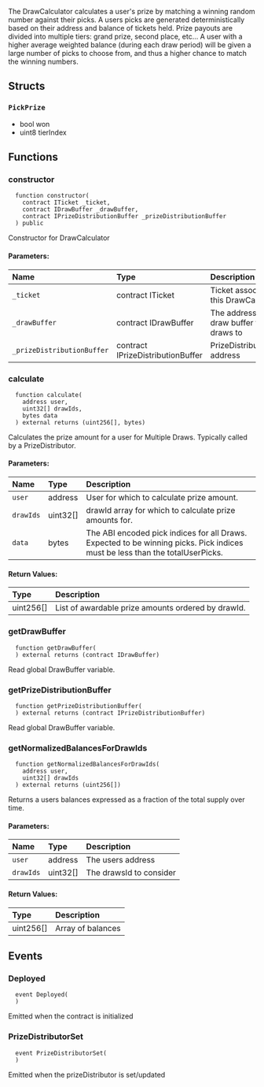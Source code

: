 The DrawCalculator calculates a user's prize by matching a winning random number against
            their picks. A users picks are generated deterministically based on their address and balance
            of tickets held. Prize payouts are divided into multiple tiers: grand prize, second place, etc...
            A user with a higher average weighted balance (during each draw period) will be given a large number of
            picks to choose from, and thus a higher chance to match the winning numbers.


## Structs
### `PickPrize`
  - bool won
  - uint8 tierIndex


## Functions
### constructor
```solidity
  function constructor(
    contract ITicket _ticket,
    contract IDrawBuffer _drawBuffer,
    contract IPrizeDistributionBuffer _prizeDistributionBuffer
  ) public
```
Constructor for DrawCalculator


#### Parameters:
| Name | Type | Description                                                          |
| :--- | :--- | :------------------------------------------------------------------- |
|`_ticket` | contract ITicket | Ticket associated with this DrawCalculator
|`_drawBuffer` | contract IDrawBuffer | The address of the draw buffer to push draws to
|`_prizeDistributionBuffer` | contract IPrizeDistributionBuffer | PrizeDistributionBuffer address

### calculate
```solidity
  function calculate(
    address user,
    uint32[] drawIds,
    bytes data
  ) external returns (uint256[], bytes)
```
Calculates the prize amount for a user for Multiple Draws. Typically called by a PrizeDistributor.


#### Parameters:
| Name | Type | Description                                                          |
| :--- | :--- | :------------------------------------------------------------------- |
|`user` | address | User for which to calculate prize amount.
|`drawIds` | uint32[] | drawId array for which to calculate prize amounts for.
|`data` | bytes | The ABI encoded pick indices for all Draws. Expected to be winning picks. Pick indices must be less than the totalUserPicks.

#### Return Values:
| Type          | Description                                                                  |
| :------------ | :--------------------------------------------------------------------------- |
| uint256[] | List of awardable prize amounts ordered by drawId.
### getDrawBuffer
```solidity
  function getDrawBuffer(
  ) external returns (contract IDrawBuffer)
```
Read global DrawBuffer variable.




### getPrizeDistributionBuffer
```solidity
  function getPrizeDistributionBuffer(
  ) external returns (contract IPrizeDistributionBuffer)
```
Read global DrawBuffer variable.




### getNormalizedBalancesForDrawIds
```solidity
  function getNormalizedBalancesForDrawIds(
    address user,
    uint32[] drawIds
  ) external returns (uint256[])
```
Returns a users balances expressed as a fraction of the total supply over time.


#### Parameters:
| Name | Type | Description                                                          |
| :--- | :--- | :------------------------------------------------------------------- |
|`user` | address | The users address
|`drawIds` | uint32[] | The drawsId to consider

#### Return Values:
| Type          | Description                                                                  |
| :------------ | :--------------------------------------------------------------------------- |
| uint256[] | Array of balances
## Events
### Deployed
```solidity
  event Deployed(
  )
```
Emitted when the contract is initialized


### PrizeDistributorSet
```solidity
  event PrizeDistributorSet(
  )
```
Emitted when the prizeDistributor is set/updated


